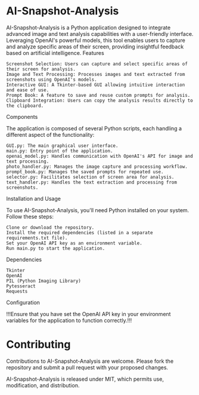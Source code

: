 # AI-Snapshot-Analysis
AI-Snapshot-Analysis is a Python application designed to integrate advanced image and text analysis capabilities with a user-friendly interface. Leveraging OpenAI's powerful models, this tool enables users to capture and analyze specific areas of their screen, providing insightful feedback based on artificial intelligence.
Features

    Screenshot Selection: Users can capture and select specific areas of their screen for analysis.
    Image and Text Processing: Processes images and text extracted from screenshots using OpenAI's models.
    Interactive GUI: A Tkinter-based GUI allowing intuitive interaction and ease of use.
    Prompt Book: A feature to save and reuse custom prompts for analysis.
    Clipboard Integration: Users can copy the analysis results directly to the clipboard.

Components

The application is composed of several Python scripts, each handling a different aspect of the functionality:

    GUI.py: The main graphical user interface.
    main.py: Entry point of the application.
    openai_model.py: Handles communication with OpenAI's API for image and text processing.
    photo_handler.py: Manages the image capture and processing workflow.
    prompt_book.py: Manages the saved prompts for repeated use.
    selector.py: Facilitates selection of screen area for analysis.
    text_handler.py: Handles the text extraction and processing from screenshots.

Installation and Usage

To use AI-Snapshot-Analysis, you'll need Python installed on your system. Follow these steps:

    Clone or download the repository.
    Install the required dependencies (listed in a separate requirements.txt file).
    Set your OpenAI API key as an environment variable.
    Run main.py to start the application.

Dependencies

    Tkinter
    OpenAI
    PIL (Python Imaging Library)
    Pytesseract
    Requests

Configuration

!!!Ensure that you have set the OpenAI API key in your environment variables for the application to function correctly.!!!

# Contributing
Contributions to AI-Snapshot-Analysis are welcome. Please fork the repository and submit a pull request with your proposed changes.


AI-Snapshot-Analysis is released under MIT, which permits use, modification, and distribution.

